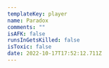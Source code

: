 ```yaml
---
templateKey: player
name: Paradox
comments: ""
isAFK: false
runsInGetsKilled: false
isToxic: false
date: 2022-10-17T17:52:12.711Z
---
```

